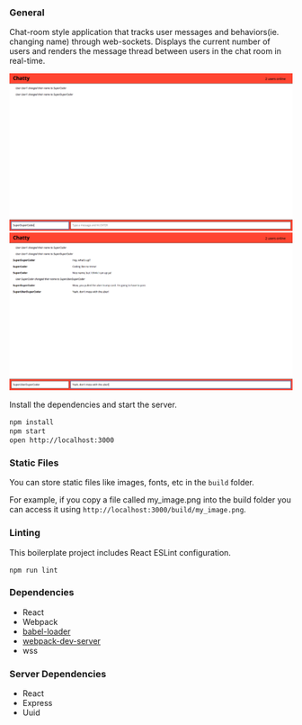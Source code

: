 ### General

Chat-room style application that tracks user messages and behaviors(ie. changing name) through web-sockets. Displays the current number of users and renders the message thread between users in the chat room in real-time.


!['Screenshot of exchanging messages'](https://github.com/PSH-21/chatty-app/blob/master/docs/users-changing-names.png)
!['Screenshot of exchanging messages'](https://github.com/PSH-21/chatty-app/blob/master/docs/exchanging-messages.png)


Install the dependencies and start the server.

```
npm install
npm start
open http://localhost:3000
```

### Static Files

You can store static files like images, fonts, etc in the `build` folder.

For example, if you copy a file called my_image.png into the build folder you can access it using `http://localhost:3000/build/my_image.png`.

### Linting

This boilerplate project includes React ESLint configuration.

```
npm run lint
```

### Dependencies

* React
* Webpack
* [babel-loader](https://github.com/babel/babel-loader)
* [webpack-dev-server](https://github.com/webpack/webpack-dev-server)
* wss

### Server Dependencies
* React
* Express
* Uuid
